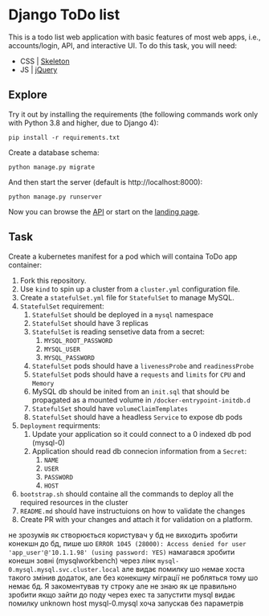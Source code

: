 # Django ToDo list

This is a todo list web application with basic features of most web apps, i.e., accounts/login, API, and interactive UI. To do this task, you will need:

- CSS | [Skeleton](http://getskeleton.com/)
- JS | [jQuery](https://jquery.com/)

## Explore

Try it out by installing the requirements (the following commands work only with Python 3.8 and higher, due to Django 4):

```
pip install -r requirements.txt
```

Create a database schema:

```
python manage.py migrate
```

And then start the server (default is http://localhost:8000):

```
python manage.py runserver
```

Now you can browse the [API](http://localhost:8000/api/) or start on the [landing page](http://localhost:8000/).

## Task

Create a kubernetes manifest for a pod which will containa ToDo app container:

1. Fork this repository.
1. Use `kind` to spin up a cluster from a `cluster.yml` configuration file.
1. Create a `statefulSet.yml` file for `StatefulSet` to manage MySQL.
1. `StatefulSet` requirement:
   1. `StatefulSet` should be deployed in a `mysql` namespace
   1. `StatefulSet` should have 3 replicas
   1. `StatefulSet` is reading sensetive data from a secret:
      1. `MYSQL_ROOT_PASSWORD`
      1. `MYSQL_USER`
      1. `MYSQL_PASSWORD`
   1. `StatefulSet` pods should have a `livenessProbe` and `readinessProbe`
   1. `StatefulSet` pods should have a `requests` and `limits` for `CPU` and `Memory`
   1. MySQL db should be inited from an `init.sql` that should be propagated as a mounted volume in `/docker-entrypoint-initdb.d`
   1. `StatefulSet` should have `volumeClaimTemplates`
   1. `StatefulSet` should have a headless `Service` to expose db pods
1. `Deployment` requirments:
   1. Update your application so it could connect to a 0 indexed db pod (mysql-0)
   2. Application should read db connecion information from a `Secret`:
      1. `NAME`
      2. `USER`
      3. `PASSWORD`
      4. `HOST`
1. `bootstrap.sh` should containe all the commands to deploy all the required resources in the cluster
1. `README.md` should have instructuions on how to validate the changes
1. Create PR with your changes and attach it for validation on a platform.

не зрозумів як створюється користувач у бд
не виходить зробити конекшн до бд, пише шо `ERROR 1045 (28000): Access denied for user 'app_user'@'10.1.1.98' (using password: YES)`
намагався зробити конешн зовні (mysqlworkbench) через лінк `mysql-0.mysql.mysql.svc.cluster.local` але видає помилку шо немае хоста такого
змінив додаток, але без конекшну міграції не робляться тому шо немає бд. Я закоментував ту строку але не знаю як це правильно зробити
якщо зайти до поду через exec та запустити mysql видає помилку unknown host mysql-0.mysql хоча запускав без параметрів
